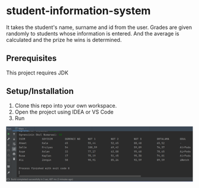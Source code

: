 # student-information-system
It takes the student's name, surname and id from the user. Grades are given randomly to students whose information is entered. And the average is calculated and the prize he wins is determined.

## Prerequisites
This project requires JDK

## Setup/Installation
1. Clone this repo into your own workspace.
2. Open the project using IDEA or VS Code
3.  Run


![Student Information System result](res/result.png)

